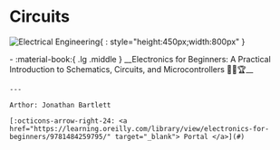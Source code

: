# Circuits

![Electrical Engineering](../electrical-engineering.png){ : style="height:450px;width:800px" }

<div class="grid cards" markdown>
-  :material-book:{ .lg .middle } __Electronics for Beginners: A Practical Introduction to Schematics, Circuits, and Microcontrollers 🎯✅🏆__

    ---

    Arthor: Jonathan Bartlett

    [:octicons-arrow-right-24: <a href="https://learning.oreilly.com/library/view/electronics-for-beginners/9781484259795/" target="_blank"> Portal </a>](#)
</div>